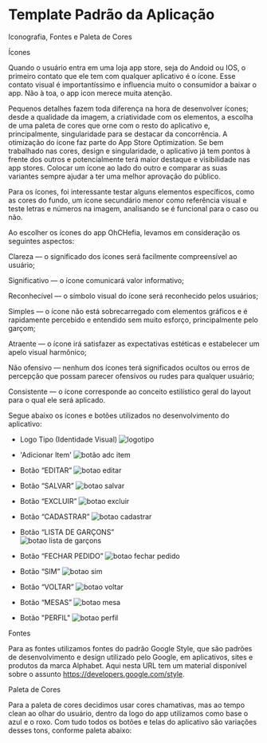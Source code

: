 # Template Padrão da Aplicação
Iconografia, Fontes e Paleta de Cores 

Ícones 

Quando o usuário entra em uma loja app store, seja do Andoid ou IOS, o primeiro contato que ele tem com qualquer aplicativo é o ícone. Esse contato visual é importantíssimo e influencia muito o consumidor a baixar o app. Não à toa, o app icon merece muita atenção.  

Pequenos detalhes fazem toda diferença na hora de desenvolver ícones; desde a qualidade da imagem, a criatividade com os elementos, a escolha de uma paleta de cores que orne com o resto do aplicativo e, principalmente, singularidade para se destacar da concorrência. A otimização do ícone faz parte do App Store Optimization. Se bem trabalhado nas cores, design e singularidade, o aplicativo já tem pontos à frente dos outros e potencialmente terá maior destaque e visibilidade nas app stores. Colocar um ícone ao lado do outro e comparar as suas variantes sempre ajudar a ter uma melhor aprovação do público. 

Para os ícones, foi interessante testar alguns elementos específicos, como as cores do fundo, um ícone secundário menor como referência visual e teste letras e números na imagem, analisando se é funcional para o caso ou não.  

Ao escolher os ícones do app OhCHefia, levamos em consideração os seguintes aspectos:   

Clareza — o significado dos ícones será facilmente compreensível ao usuário; 

Significativo — o ícone comunicará valor informativo; 

Reconhecível — o símbolo visual do ícone será reconhecido pelos usuários; 

Simples — o ícone não está sobrecarregado com elementos gráficos e é rapidamente percebido e entendido sem muito esforço, principalmente pelo garçom; 

Atraente — o ícone irá satisfazer as expectativas estéticas e estabelecer um apelo visual harmônico; 

Não ofensivo — nenhum dos ícones terá significados ocultos ou erros de percepção que possam parecer ofensivos ou rudes para qualquer usuário; 

Consistente — o ícone corresponde ao conceito estilístico geral do layout para o qual ele será aplicado. 


Segue abaixo os ícones e botões utilizados no desenvolvimento do aplicativo:

- Logo Tipo (Identidade Visual)
![logotipo](https://user-images.githubusercontent.com/59944150/236719947-d0a1a5dd-ea14-4a3f-bc2c-c6464c3a907a.png)

- 'Adicionar Item'
![botão adc item](https://user-images.githubusercontent.com/59944150/236719479-a07ecdac-452a-40e8-9970-2400414ae7df.png)

- Botão “EDITAR” 
![botao editar](https://user-images.githubusercontent.com/59944150/236719716-dfcf0e40-a528-4502-af98-3cc1e8cf64a3.png)


 - Botão “SALVAR” 
![botao salvar](https://user-images.githubusercontent.com/59944150/236719742-86b72da2-34ce-4577-91f3-974140250247.png)


 - Botão “EXCLUIR”
![botao excluir](https://user-images.githubusercontent.com/59944150/236720118-cf071942-ce84-4e27-9060-adf069f2f044.png)



 - Botão “CADASTRAR”
 ![botao cadastrar](https://user-images.githubusercontent.com/59944150/236719766-d64cc41c-b226-4432-ae4d-2c3371aa4f96.png)


 - Botão “LISTA DE GARÇONS”  
 ![botao lista de garçons](https://user-images.githubusercontent.com/59944150/236719775-8fa50131-065a-46c6-97f1-975860cdb0b8.png)


 - Botão “FECHAR PEDIDO” 
 ![botao fechar pedido](https://user-images.githubusercontent.com/59944150/236719790-9c809368-e007-4223-b44b-c28567075885.png)

 - Botão “SIM” 
 ![botao sim](https://user-images.githubusercontent.com/59944150/236719866-54692822-108a-4e65-a6d5-1b6181e8b88f.png)


 - Botão “VOLTAR” 
 ![botao voltar](https://user-images.githubusercontent.com/59944150/236719878-67eab441-c0dc-4e3f-afc2-16ad822b5d52.png)


 - Botão “MESAS” 
 ![botao mesa](https://user-images.githubusercontent.com/59944150/236719884-fc726fc3-7a8b-4904-bb75-01246d455318.png)
 
 - Botão "PERFIL" 
 ![botao perfil](https://user-images.githubusercontent.com/59944150/236719917-15650e00-38cc-4a92-b5b0-cb03f8a231ee.png)

Fontes 

Para as fontes utilizamos fontes do padrão Google Style, que são padrões de desenvolvimento e design utilizado pelo Google, em aplicativos, sites e produtos da marca Alphabet. Aqui nesta URL tem um material disponível sobre o assunto https://developers.google.com/style. 


Paleta de Cores 

Para a paleta de cores decidimos usar cores chamativas, mas ao tempo clean ao olhar do usuário, dentro da logo do app utilizamos como base o azul e o roxo. Com tudo todos os botões e telas do aplicativo são variações desses tons, conforme paleta abaixo: 

 



 


